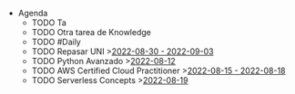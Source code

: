 - Agenda
	- TODO Ta
	- TODO Otra tarea de Knowledge
	- TODO #Daily
	- TODO Repasar UNI >[2022-08-30 - 2022-09-03](#agenda://?start=1661810400000&end=1662197869049)
	- TODO Python Avanzado >[2022-08-12](#agenda://?start=1660311000000&end=1660314600000)
	- TODO AWS Certified Cloud Practitioner >[2022-08-15 - 2022-08-18](#agenda://?start=1660600799000&end=1660859999000)
	- TODO Serverless Concepts >[2022-08-19](#agenda://?start=1660915800000&end=1660919400000)